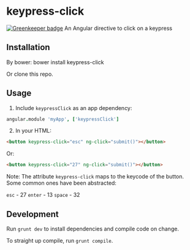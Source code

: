 # keypress-click

[![Greenkeeper badge](https://badges.greenkeeper.io/ianmcnally/keypress-click.svg)](https://greenkeeper.io/)
An Angular directive to click on a keypress

## Installation
By bower:
    bower install keypress-click

Or clone this repo.

## Usage

1. Include `keypressClick` as an app dependency:
```coffee
angular.module 'myApp', ['keypressClick']
```

2. In your HTML:
```html 
<button keypress-click="esc" ng-click="submit()"></button>
```
Or:
```html
<button keypress-click="27" ng-click="submit()"></button>
```

Note: The attribute `keypress-click` maps to the keycode of the button. Some common ones have been abstracted:

`esc` - 27
`enter` - 13
`space` - 32

## Development

Run `grunt dev` to install dependencies and compile code on change.

To straight up compile, run `grunt compile`.
